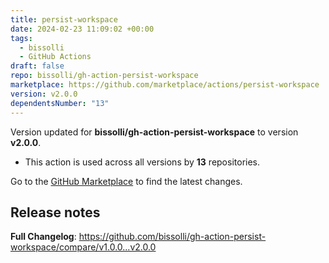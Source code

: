 ```yaml
---
title: persist-workspace
date: 2024-02-23 11:09:02 +00:00
tags:
  - bissolli
  - GitHub Actions
draft: false
repo: bissolli/gh-action-persist-workspace
marketplace: https://github.com/marketplace/actions/persist-workspace
version: v2.0.0
dependentsNumber: "13"
---
```



Version updated for **bissolli/gh-action-persist-workspace** to version **v2.0.0**.
- This action is used across all versions by **13** repositories.

Go to the [GitHub Marketplace](https://github.com/marketplace/actions/persist-workspace) to find the latest changes.

## Release notes

**Full Changelog**: https://github.com/bissolli/gh-action-persist-workspace/compare/v1.0.0...v2.0.0
